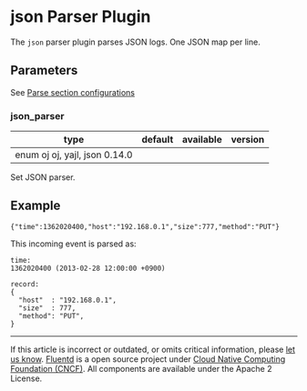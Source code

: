 # json Parser Plugin

The `json` parser plugin parses JSON logs. One JSON map per line.


## Parameters

See [Parse section configurations](/configuration/parse-section.md)


### json\_parser

|	   type |  default |    available |     version	|
|------|---------|----------------|---------|
|	enum     oj      oj, yajl, json   0.14.0

Set JSON parser.


## Example

``` {.CodeRay}
{"time":1362020400,"host":"192.168.0.1","size":777,"method":"PUT"}
```

This incoming event is parsed as:

``` {.CodeRay}
time:
1362020400 (2013-02-28 12:00:00 +0900)

record:
{
  "host"  : "192.168.0.1",
  "size"  : 777,
  "method": "PUT",
}
```


------------------------------------------------------------------------

If this article is incorrect or outdated, or omits critical information, please [let us know](https://github.com/fluent/fluentd-docs/issues?state=open).
[Fluentd](http://www.fluentd.org/) is a open source project under [Cloud Native Computing Foundation (CNCF)](https://cncf.io/). All components are available under the Apache 2 License.
